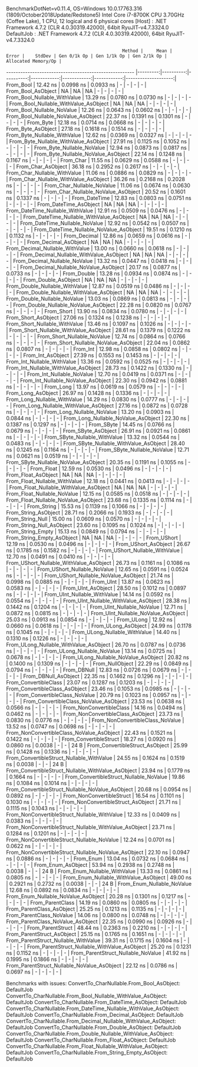 
BenchmarkDotNet=v0.11.4, OS=Windows 10.0.17763.316 (1809/October2018Update/Redstone5)
Intel Core i7-8700K CPU 3.70GHz (Coffee Lake), 1 CPU, 12 logical and 6 physical cores
  [Host]     : .NET Framework 4.7.2 (CLR 4.0.30319.42000), 64bit RyuJIT-v4.7.3324.0
  DefaultJob : .NET Framework 4.7.2 (CLR 4.0.30319.42000), 64bit RyuJIT-v4.7.3324.0


                                                Method |     Mean |     Error |    StdDev | Gen 0/1k Op | Gen 1/1k Op | Gen 2/1k Op | Allocated Memory/Op |
------------------------------------------------------ |---------:|----------:|----------:|------------:|------------:|------------:|--------------------:|
                                             From_Bool | 12.42 ns | 0.0998 ns | 0.0933 ns |           - |           - |           - |                   - |
                                    From_Bool_AsObject |       NA |        NA |        NA |           - |           - |           - |                   - |
                          From_Bool_Nullable_WithValue | 13.29 ns | 0.0780 ns | 0.0730 ns |           - |           - |           - |                   - |
                 From_Bool_Nullable_WithValue_AsObject |       NA |        NA |        NA |           - |           - |           - |                   - |
                            From_Bool_Nullable_NoValue | 12.26 ns | 0.0643 ns | 0.0602 ns |           - |           - |           - |                   - |
                   From_Bool_Nullable_NoValue_AsObject | 22.37 ns | 0.1391 ns | 0.1301 ns |           - |           - |           - |                   - |
                                             From_Byte | 12.18 ns | 0.0714 ns | 0.0668 ns |           - |           - |           - |                   - |
                                    From_Byte_AsObject | 27.18 ns | 0.1618 ns | 0.1514 ns |           - |           - |           - |                   - |
                          From_Byte_Nullable_WithValue | 12.62 ns | 0.0369 ns | 0.0327 ns |           - |           - |           - |                   - |
                 From_Byte_Nullable_WithValue_AsObject | 27.91 ns | 0.1125 ns | 0.1052 ns |           - |           - |           - |                   - |
                            From_Byte_Nullable_NoValue | 12.94 ns | 0.0873 ns | 0.0817 ns |           - |           - |           - |                   - |
                   From_Byte_Nullable_NoValue_AsObject | 22.14 ns | 0.1248 ns | 0.1167 ns |           - |           - |           - |                   - |
                                             From_Char | 11.55 ns | 0.0629 ns | 0.0588 ns |           - |           - |           - |                   - |
                                    From_Char_AsObject | 36.18 ns | 0.2952 ns | 0.2617 ns |           - |           - |           - |                   - |
                          From_Char_Nullable_WithValue | 11.06 ns | 0.0886 ns | 0.0829 ns |           - |           - |           - |                   - |
                 From_Char_Nullable_WithValue_AsObject | 36.26 ns | 0.2168 ns | 0.2028 ns |           - |           - |           - |                   - |
                            From_Char_Nullable_NoValue | 11.06 ns | 0.0674 ns | 0.0630 ns |           - |           - |           - |                   - |
                   From_Char_Nullable_NoValue_AsObject | 20.52 ns | 0.1601 ns | 0.1337 ns |           - |           - |           - |                   - |
                                         From_DateTime | 12.83 ns | 0.0803 ns | 0.0751 ns |           - |           - |           - |                   - |
                                From_DateTime_AsObject |       NA |        NA |        NA |           - |           - |           - |                   - |
                      From_DateTime_Nullable_WithValue | 12.91 ns | 0.0509 ns | 0.0476 ns |           - |           - |           - |                   - |
             From_DateTime_Nullable_WithValue_AsObject |       NA |        NA |        NA |           - |           - |           - |                   - |
                        From_DateTime_Nullable_NoValue | 12.92 ns | 0.0542 ns | 0.0507 ns |           - |           - |           - |                   - |
               From_DateTime_Nullable_NoValue_AsObject | 19.51 ns | 0.1210 ns | 0.1132 ns |           - |           - |           - |                   - |
                                          From_Decimal | 12.86 ns | 0.0659 ns | 0.0616 ns |           - |           - |           - |                   - |
                                 From_Decimal_AsObject |       NA |        NA |        NA |           - |           - |           - |                   - |
                       From_Decimal_Nullable_WithValue | 13.00 ns | 0.0660 ns | 0.0618 ns |           - |           - |           - |                   - |
              From_Decimal_Nullable_WithValue_AsObject |       NA |        NA |        NA |           - |           - |           - |                   - |
                         From_Decimal_Nullable_NoValue | 13.32 ns | 0.0447 ns | 0.0418 ns |           - |           - |           - |                   - |
                From_Decimal_Nullable_NoValue_AsObject | 20.17 ns | 0.0877 ns | 0.0733 ns |           - |           - |           - |                   - |
                                           From_Double | 13.28 ns | 0.0934 ns | 0.0874 ns |           - |           - |           - |                   - |
                                  From_Double_AsObject |       NA |        NA |        NA |           - |           - |           - |                   - |
                        From_Double_Nullable_WithValue | 12.87 ns | 0.0519 ns | 0.0486 ns |           - |           - |           - |                   - |
               From_Double_Nullable_WithValue_AsObject |       NA |        NA |        NA |           - |           - |           - |                   - |
                          From_Double_Nullable_NoValue | 13.03 ns | 0.0869 ns | 0.0813 ns |           - |           - |           - |                   - |
                 From_Double_Nullable_NoValue_AsObject | 22.28 ns | 0.0820 ns | 0.0767 ns |           - |           - |           - |                   - |
                                            From_Short | 13.90 ns | 0.0834 ns | 0.0780 ns |           - |           - |           - |                   - |
                                   From_Short_AsObject | 27.06 ns | 0.1324 ns | 0.1238 ns |           - |           - |           - |                   - |
                         From_Short_Nullable_WithValue | 13.46 ns | 0.1097 ns | 0.1026 ns |           - |           - |           - |                   - |
                From_Short_Nullable_WithValue_AsObject | 28.61 ns | 0.1379 ns | 0.1222 ns |           - |           - |           - |                   - |
                           From_Short_Nullable_NoValue | 12.74 ns | 0.0864 ns | 0.0766 ns |           - |           - |           - |                   - |
                  From_Short_Nullable_NoValue_AsObject | 22.04 ns | 0.0862 ns | 0.0807 ns |           - |           - |           - |                   - |
                                              From_Int | 12.98 ns | 0.0858 ns | 0.0802 ns |           - |           - |           - |                   - |
                                     From_Int_AsObject | 27.39 ns | 0.1553 ns | 0.1453 ns |           - |           - |           - |                   - |
                           From_Int_Nullable_WithValue | 13.36 ns | 0.0592 ns | 0.0525 ns |           - |           - |           - |                   - |
                  From_Int_Nullable_WithValue_AsObject | 28.73 ns | 0.1422 ns | 0.1330 ns |           - |           - |           - |                   - |
                             From_Int_Nullable_NoValue | 12.70 ns | 0.0419 ns | 0.0371 ns |           - |           - |           - |                   - |
                    From_Int_Nullable_NoValue_AsObject | 22.30 ns | 0.0942 ns | 0.0881 ns |           - |           - |           - |                   - |
                                             From_Long | 13.97 ns | 0.0619 ns | 0.0579 ns |           - |           - |           - |                   - |
                                    From_Long_AsObject | 26.97 ns | 0.1428 ns | 0.1336 ns |           - |           - |           - |                   - |
                          From_Long_Nullable_WithValue | 14.29 ns | 0.0830 ns | 0.0777 ns |           - |           - |           - |                   - |
                 From_Long_Nullable_WithValue_AsObject | 27.16 ns | 0.0872 ns | 0.0728 ns |           - |           - |           - |                   - |
                            From_Long_Nullable_NoValue | 13.20 ns | 0.0903 ns | 0.0844 ns |           - |           - |           - |                   - |
                   From_Long_Nullable_NoValue_AsObject | 22.30 ns | 0.1387 ns | 0.1297 ns |           - |           - |           - |                   - |
                                            From_SByte | 14.45 ns | 0.0766 ns | 0.0679 ns |           - |           - |           - |                   - |
                                   From_SByte_AsObject | 26.91 ns | 0.0921 ns | 0.0861 ns |           - |           - |           - |                   - |
                         From_SByte_Nullable_WithValue | 13.32 ns | 0.0544 ns | 0.0483 ns |           - |           - |           - |                   - |
                From_SByte_Nullable_WithValue_AsObject | 28.40 ns | 0.1245 ns | 0.1164 ns |           - |           - |           - |                   - |
                           From_SByte_Nullable_NoValue | 12.71 ns | 0.0621 ns | 0.0519 ns |           - |           - |           - |                   - |
                  From_SByte_Nullable_NoValue_AsObject | 20.35 ns | 0.1191 ns | 0.1055 ns |           - |           - |           - |                   - |
                                            From_Float | 12.59 ns | 0.0530 ns | 0.0496 ns |           - |           - |           - |                   - |
                                   From_Float_AsObject |       NA |        NA |        NA |           - |           - |           - |                   - |
                         From_Float_Nullable_WithValue | 12.18 ns | 0.0441 ns | 0.0413 ns |           - |           - |           - |                   - |
                From_Float_Nullable_WithValue_AsObject |       NA |        NA |        NA |           - |           - |           - |                   - |
                           From_Float_Nullable_NoValue | 12.15 ns | 0.0585 ns | 0.0518 ns |           - |           - |           - |                   - |
                  From_Float_Nullable_NoValue_AsObject | 23.68 ns | 0.1335 ns | 0.1114 ns |           - |           - |           - |                   - |
                                           From_String | 15.53 ns | 0.1139 ns | 0.1066 ns |           - |           - |           - |                   - |
                                  From_String_AsObject | 28.71 ns | 0.2066 ns | 0.1933 ns |           - |           - |           - |                   - |
                                      From_String_Null | 15.00 ns | 0.0609 ns | 0.0570 ns |           - |           - |           - |                   - |
                             From_String_Null_AsObject | 23.60 ns | 0.1095 ns | 0.1024 ns |           - |           - |           - |                   - |
                                     From_String_Empty | 15.13 ns | 0.0849 ns | 0.0794 ns |           - |           - |           - |                   - |
                            From_String_Empty_AsObject |       NA |        NA |        NA |           - |           - |           - |                   - |
                                           From_UShort | 12.19 ns | 0.0530 ns | 0.0496 ns |           - |           - |           - |                   - |
                                  From_UShort_AsObject | 26.67 ns | 0.1785 ns | 0.1582 ns |           - |           - |           - |                   - |
                        From_UShort_Nullable_WithValue | 12.70 ns | 0.0491 ns | 0.0410 ns |           - |           - |           - |                   - |
               From_UShort_Nullable_WithValue_AsObject | 26.73 ns | 0.1161 ns | 0.1086 ns |           - |           - |           - |                   - |
                          From_UShort_Nullable_NoValue | 12.65 ns | 0.0591 ns | 0.0524 ns |           - |           - |           - |                   - |
                 From_UShort_Nullable_NoValue_AsObject | 21.74 ns | 0.0998 ns | 0.0885 ns |           - |           - |           - |                   - |
                                             From_UInt | 13.87 ns | 0.0623 ns | 0.0583 ns |           - |           - |           - |                   - |
                                    From_UInt_AsObject | 28.50 ns | 0.1012 ns | 0.0897 ns |           - |           - |           - |                   - |
                          From_UInt_Nullable_WithValue | 14.14 ns | 0.0592 ns | 0.0554 ns |           - |           - |           - |                   - |
                 From_UInt_Nullable_WithValue_AsObject | 28.38 ns | 0.1442 ns | 0.1204 ns |           - |           - |           - |                   - |
                            From_UInt_Nullable_NoValue | 12.71 ns | 0.0872 ns | 0.0815 ns |           - |           - |           - |                   - |
                   From_UInt_Nullable_NoValue_AsObject | 25.03 ns | 0.0913 ns | 0.0854 ns |           - |           - |           - |                   - |
                                            From_ULong | 12.92 ns | 0.0660 ns | 0.0618 ns |           - |           - |           - |                   - |
                                   From_ULong_AsObject | 24.99 ns | 0.1178 ns | 0.1045 ns |           - |           - |           - |                   - |
                         From_ULong_Nullable_WithValue | 14.40 ns | 0.1310 ns | 0.1226 ns |           - |           - |           - |                   - |
                From_ULong_Nullable_WithValue_AsObject | 26.70 ns | 0.0787 ns | 0.0736 ns |           - |           - |           - |                   - |
                           From_ULong_Nullable_NoValue | 13.14 ns | 0.0725 ns | 0.0678 ns |           - |           - |           - |                   - |
                  From_ULong_Nullable_NoValue_AsObject | 20.82 ns | 0.1400 ns | 0.1309 ns |           - |           - |           - |                   - |
                                       From_NullObject | 22.29 ns | 0.0849 ns | 0.0794 ns |           - |           - |           - |                   - |
                                           From_DBNull | 12.83 ns | 0.0726 ns | 0.0679 ns |           - |           - |           - |                   - |
                                  From_DBNull_AsObject | 22.35 ns | 0.1462 ns | 0.1296 ns |           - |           - |           - |                   - |
                                 From_ConvertibleClass | 23.07 ns | 0.1287 ns | 0.1203 ns |           - |           - |           - |                   - |
                        From_ConvertibleClass_AsObject | 23.46 ns | 0.1053 ns | 0.0985 ns |           - |           - |           - |                   - |
                         From_ConvertibleClass_NoValue | 20.79 ns | 0.1023 ns | 0.0957 ns |           - |           - |           - |                   - |
                From_ConvertibleClass_NoValue_AsObject | 23.53 ns | 0.0638 ns | 0.0566 ns |           - |           - |           - |                   - |
                              From_NonConvertibleClass | 14.16 ns | 0.0494 ns | 0.0462 ns |           - |           - |           - |                   - |
                     From_NonConvertibleClass_AsObject | 23.73 ns | 0.0830 ns | 0.0776 ns |           - |           - |           - |                   - |
                      From_NonConvertibleClass_NoValue | 13.52 ns | 0.0747 ns | 0.0698 ns |           - |           - |           - |                   - |
             From_NonConvertibleClass_NoValue_AsObject | 22.43 ns | 0.1521 ns | 0.1422 ns |           - |           - |           - |                   - |
                                From_ConvertibleStruct | 18.27 ns | 0.0920 ns | 0.0860 ns |      0.0038 |           - |           - |                24 B |
                       From_ConvertibleStruct_AsObject | 25.99 ns | 0.1428 ns | 0.1336 ns |           - |           - |           - |                   - |
             From_ConvertibleStruct_Nullable_WithValue | 24.55 ns | 0.1624 ns | 0.1519 ns |      0.0038 |           - |           - |                24 B |
    From_ConvertibleStruct_Nullable_WithValue_AsObject | 23.94 ns | 0.1779 ns | 0.1664 ns |           - |           - |           - |                   - |
               From_ConvertibleStruct_Nullable_NoValue | 19.86 ns | 0.1084 ns | 0.1014 ns |           - |           - |           - |                   - |
      From_ConvertibleStruct_Nullable_NoValue_AsObject | 20.68 ns | 0.0954 ns | 0.0892 ns |           - |           - |           - |                   - |
                             From_NonConvertibleStruct | 16.54 ns | 0.1101 ns | 0.1030 ns |           - |           - |           - |                   - |
                    From_NonConvertibleStruct_AsObject | 21.71 ns | 0.1115 ns | 0.1043 ns |           - |           - |           - |                   - |
          From_NonConvertibleStruct_Nullable_WithValue | 12.33 ns | 0.0409 ns | 0.0383 ns |           - |           - |           - |                   - |
 From_NonConvertibleStruct_Nullable_WithValue_AsObject | 23.71 ns | 0.1284 ns | 0.1201 ns |           - |           - |           - |                   - |
            From_NonConvertibleStruct_Nullable_NoValue | 12.24 ns | 0.0701 ns | 0.0622 ns |           - |           - |           - |                   - |
   From_NonConvertibleStruct_Nullable_NoValue_AsObject | 22.10 ns | 0.0947 ns | 0.0886 ns |           - |           - |           - |                   - |
                                             From_Enum | 13.04 ns | 0.0732 ns | 0.0684 ns |           - |           - |           - |                   - |
                                    From_Enum_AsObject | 53.94 ns | 0.2938 ns | 0.2748 ns |      0.0038 |           - |           - |                24 B |
                          From_Enum_Nullable_WithValue | 13.33 ns | 0.0861 ns | 0.0805 ns |           - |           - |           - |                   - |
                 From_Enum_Nullable_WithValue_AsObject | 49.00 ns | 0.2921 ns | 0.2732 ns |      0.0038 |           - |           - |                24 B |
                            From_Enum_Nullable_NoValue | 12.68 ns | 0.0892 ns | 0.0834 ns |           - |           - |           - |                   - |
                   From_Enum_Nullable_NoValue_AsObject | 20.28 ns | 0.1301 ns | 0.1217 ns |           - |           - |           - |                   - |
                                      From_ParentClass | 14.19 ns | 0.0860 ns | 0.0805 ns |           - |           - |           - |                   - |
                             From_ParentClass_AsObject | 25.25 ns | 0.1213 ns | 0.1135 ns |           - |           - |           - |                   - |
                              From_ParentClass_NoValue | 14.06 ns | 0.0800 ns | 0.0748 ns |           - |           - |           - |                   - |
                     From_ParentClass_NoValue_AsObject | 22.35 ns | 0.0990 ns | 0.0926 ns |           - |           - |           - |                   - |
                                     From_ParentStruct | 48.44 ns | 0.2363 ns | 0.2210 ns |           - |           - |           - |                   - |
                            From_ParentStruct_AsObject | 25.15 ns | 0.1765 ns | 0.1651 ns |           - |           - |           - |                   - |
                  From_ParentStruct_Nullable_WithValue | 39.31 ns | 0.1715 ns | 0.1604 ns |           - |           - |           - |                   - |
         From_ParentStruct_Nullable_WithValue_AsObject | 25.20 ns | 0.1231 ns | 0.1152 ns |           - |           - |           - |                   - |
                    From_ParentStruct_Nullable_NoValue | 41.92 ns | 0.1995 ns | 0.1866 ns |           - |           - |           - |                   - |
           From_ParentStruct_Nullable_NoValue_AsObject | 22.12 ns | 0.0786 ns | 0.0697 ns |           - |           - |           - |                   - |

Benchmarks with issues:
  ConvertTo_CharNullable.From_Bool_AsObject: DefaultJob
  ConvertTo_CharNullable.From_Bool_Nullable_WithValue_AsObject: DefaultJob
  ConvertTo_CharNullable.From_DateTime_AsObject: DefaultJob
  ConvertTo_CharNullable.From_DateTime_Nullable_WithValue_AsObject: DefaultJob
  ConvertTo_CharNullable.From_Decimal_AsObject: DefaultJob
  ConvertTo_CharNullable.From_Decimal_Nullable_WithValue_AsObject: DefaultJob
  ConvertTo_CharNullable.From_Double_AsObject: DefaultJob
  ConvertTo_CharNullable.From_Double_Nullable_WithValue_AsObject: DefaultJob
  ConvertTo_CharNullable.From_Float_AsObject: DefaultJob
  ConvertTo_CharNullable.From_Float_Nullable_WithValue_AsObject: DefaultJob
  ConvertTo_CharNullable.From_String_Empty_AsObject: DefaultJob
